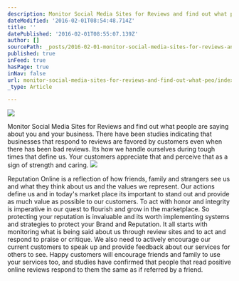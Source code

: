 ```yaml
---
description: Monitor Social Media Sites for Reviews and find out what people are saying about you and your business. There have been studies indicating that businesses that respond to reviews are favored by customers even when there has been bad reviews. Its how we handle ourselves during tough times that define us. Your customers appreciate that and perceive that as a sign of strength and caring.
dateModified: '2016-02-01T08:54:48.714Z'
title: ''
datePublished: '2016-02-01T08:55:07.139Z'
author: []
sourcePath: _posts/2016-02-01-monitor-social-media-sites-for-reviews-and-find-out-what-peo.md
published: true
inFeed: true
hasPage: true
inNav: false
url: monitor-social-media-sites-for-reviews-and-find-out-what-peo/index.html
_type: Article

---
```

![](https://the-grid-user-content.s3-us-west-2.amazonaws.com/6fa6a7ac-1cd9-482a-9fc2-a37b1bba1077.jpg)

Monitor Social Media Sites for Reviews and find out what people are saying about you and your business. There have been studies indicating that businesses that respond to reviews are favored by customers even when there has been bad reviews. Its how we handle ourselves during tough times that define us. Your customers appreciate that and perceive that as a sign of strength and caring.
![](https://the-grid-user-content.s3-us-west-2.amazonaws.com/aa3be99b-d774-46a2-ab40-ccf0be47ff88.jpg)

Reputation Online is a reflection of how friends, family and strangers see us and what they think about us and the values we represent. Our actions define us and in today's market place its important to stand out and provide as much value as possible to our customers. To act with honor and  integrity is imperative in our quest to flourish and grow in the marketplace. So protecting your reputation is invaluable and its worth implementing systems and strategies to protect your Brand and Reputation. It all starts with monitoring what is being said about us through review sites and to act and respond to praise or critique. We also need to actively encourage our current customers to speak up and provide feedback about our services for others to see. Happy customers will encourage friends and family to use your services too, and studies have confirmed that people that read positive online reviews respond to them the same as if referred by a friend.